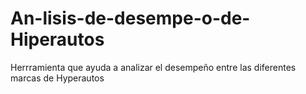 # An-lisis-de-desempe-o-de-Hiperautos
Herrramienta que ayuda a analizar el desempeño entre las diferentes marcas de Hyperautos
